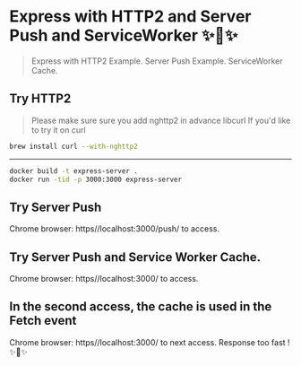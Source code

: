# Express with HTTP2 and Server Push and ServiceWorker :sparkles::rocket::sparkles:

> Express with HTTP2 Example.
> Server Push Example.
> ServiceWorker Cache.

## Try HTTP2

> Please make sure sure you add nghttp2 in advance libcurl If you'd like to try it on curl

```sh
brew install curl --with-nghttp2
```

---

```sh
docker build -t express-server .
docker run -tid -p 3000:3000 express-server
```

## Try Server Push

Chrome browser: https//localhost:3000/push/ to access.

## Try Server Push and Service Worker Cache.

Chrome browser: https//localhost:3000/ to access.

## In the second access, the cache is used in the Fetch event

Chrome browser: https//localhost:3000/ to next access.
Response too fast ! :sparkles::rocket::sparkles:
